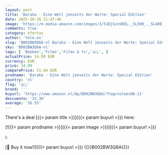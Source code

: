 ```yaml
---
layout: post
title: 'Baraka - Eine Welt jenseits der Worte: Special Edition'
date: 2025-10-26 21:47:46
image: 'https://m.media-amazon.com/images/I/51DjSznVDEL._SL500_._SL400_.jpg'
comments: true
category: ofertas
author: 'tole.es'
slug: 'B002BW3Q6A-nl Baraka - Eine Welt jenseits der Worte: Special Edition'
sku: 'B002BW3Q6A-nl'
tags: [ 'Boeken','Films','Films & tv','🇳🇱', ]
actualPrice: 14.99 EUR
currency: EUR
price: 14.99
comparePrice: 21.84 EUR
prodname: 'Baraka - Eine Welt jenseits der Worte: Special Edition'
country: 'nl'
flag: '🇳🇱'
brand: ''
buyurl: 'https://www.amazon.nl/dp/B002BW3Q6A/?tag=tolees0b-21'
descuento: '31.36'
average: '16.55'
---
```


There's a deal [{{< param title >}}]({{< param buyurl >}})  here:

[![{{< param prodname >}}]({{< param image >}})]({{< param buyurl >}})

ℹ️:


[🛒 Buy it now!!]({{< param buyurl >}})
{{<world>}}B002BW3Q6A{{</world>}}
